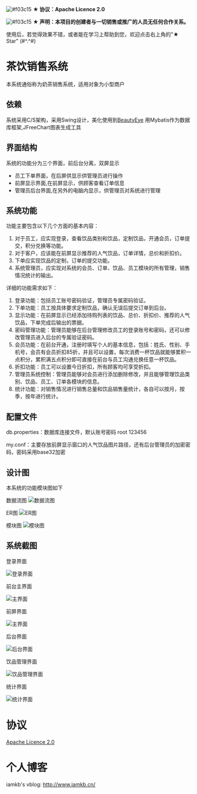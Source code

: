 ![#f03c15](https://placehold.it/15/0000ff/000000?text=+)  **★ 协议：Apache Licence 2.0**

![#f03c15](https://placehold.it/15/ffff00/000000?text=+) **★ 声明：本项目的创建者与一切销售或推广的人员无任何合作关系。**

使用后，若觉得效果不错，或者能在学习上帮助到您，欢迎点击右上角的"★ Star" (#^.^#)


# 茶饮销售系统

本系统通俗称为奶茶销售系统，适用对象为小型商户

## 依赖
系统采用C/S架构，采用Swing设计，美化使用到[BeautyEye](https://github.com/JackJiang2011/beautyeye)
用Mybatis作为数据库框架,JFreeChart图表生成工具

## 界面结构
系统的功能分为三个界面，前后台分离，双屏显示
- 员工下单界面，在后屏供显示供管理员进行操作
- 前屏显示界面,在前屏显示，供顾客查看订单信息
- 管理员后台界面,在另外的电脑内显示，供管理员对系统进行管理

## 系统功能

功能主要包含以下几个方面的基本内容：
1. 对于员工，应实现登录，查看饮品类别和饮品，定制饮品，开通会员，订单提交，积分兑换等功能。
1. 对于客户，应该能在前屏显示推荐的人气饮品，订单详情，总价和折扣价。
1. 下单应实现饮品的定制，订单的提交功能。
1. 系统管理员，应实现对系统的会员、订单、饮品、员工模块的所有管理，销售情况统计的输出。

详细的功能需求如下：
1. 登录功能：包括员工账号密码验证，管理员专属密码验证。
1. 下单功能：员工按具体要求定制饮品，确认无误后提交订单到后台。
1. 显示功能：在前屏显示已经添加待购列表的饮品、总价、折扣价、推荐的人气饮品，下单完成后输出的票据。
1. 密码管理功能：管理员能够在后台管理修改员工的登录账号和密码，还可以修改管理员进入后台的专属验证密码。
1. 会员功能：在前台开通，注册时填写个人的基本信息，包括：姓氏、性别、手机号，会员有会员折扣85折，并且可以设置，每次消费一杯饮品就能够累积一点积分，累积满五点积分即可直接在前台与员工沟通兑换任意一杯饮品。
1. 折扣功能：员工可以设置今日折扣，所有顾客均可享受折扣。
1. 管理员系统控制：管理员能够对会员进行添加删除修改，并且能够管理饮品类别、饮品、员工、订单各模块的信息。
1. 统计功能：对销售情况进行销售总量和饮品销售量统计，各自可以按月，按季，按年进行统计。



## 配置文件

db.properties：数据库连接文件，默认账号密码 root 123456

my.conf：主要存放前屏显示窗口的人气饮品图片路径，还有后台管理员的加密密码，密码采用base32加密

## 设计图
本系统的功能模块图如下

数据流图
![数据流图](https://github.com/zhukangHong/DrinkSeal/blob/master/readmeImg/flow.jpg) 

ER图
![ER图](https://github.com/zhukangHong/DrinkSeal/blob/master/readmeImg/er.jpg) 

模块图
![模块图](https://github.com/zhukangHong/DrinkSeal/blob/master/readmeImg/structure.jpg) 



## 系统截图

登录界面

![登录界面](https://github.com/zhukangHong/DrinkSeal/blob/master/readmeImg/login.jpg) 

前台主界面

![主界面](https://github.com/zhukangHong/DrinkSeal/blob/master/readmeImg/main.jpg) 

前屏界面

![主界面](https://github.com/zhukangHong/DrinkSeal/blob/master/readmeImg/front.jpg) 

后台界面

![后台界面](https://github.com/zhukangHong/DrinkSeal/blob/master/readmeImg/manage.jpg) 

饮品管理界面

![饮品管理界面](https://github.com/zhukangHong/DrinkSeal/blob/master/readmeImg/drink.jpg) 

统计界面

![统计界面](https://github.com/zhukangHong/DrinkSeal/blob/master/readmeImg/seal.jpg) 


# 协议
[Apache Licence 2.0](http://www.apache.org/licenses/LICENSE-2.0)

# 个人博客
iamkb's vblog: http://www.iamkb.cn/
